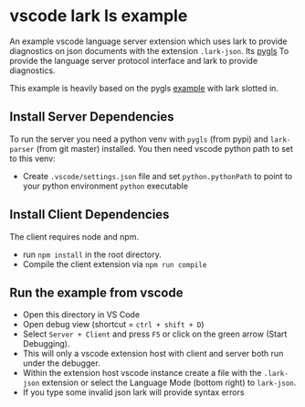 # vscode lark ls example

An example vscode language server extension which uses lark to provide diagnostics on json documents with the extension `.lark-json`.
Its [pygls](https://github.com/openlawlibrary/pygls) To provide the language server protocol interface and lark to provide diagnostics.

This example is heavily based on the pygls [example](https://github.com/openlawlibrary/pygls/tree/master/examples/json-extension) with lark slotted in.

## Install Server Dependencies
To run the server you need a python venv with `pygls` (from pypi) and `lark-parser` (from git master) installed.
You then need vscode python path to set to this venv:
- Create `.vscode/settings.json` file and set `python.pythonPath` to point to your python environment `python` executable


## Install Client Dependencies
The client requires node and npm.

-  run `npm install` in the root directory.
-  Compile the client extension via `npm run compile`


## Run the example from vscode

- Open this directory in VS Code
- Open debug view (shortcut = `ctrl + shift + D`)
- Select `Server + Client` and press `F5` or click on the green arrow (Start Debugging).
- This will only a vscode extension host with client and server both run under the debugger.
- Within the extension host vscode instance create a file with the `.lark-json` extension or select the Language Mode (bottom right) to `lark-json`.
- If you type some invalid json lark will provide syntax errors
